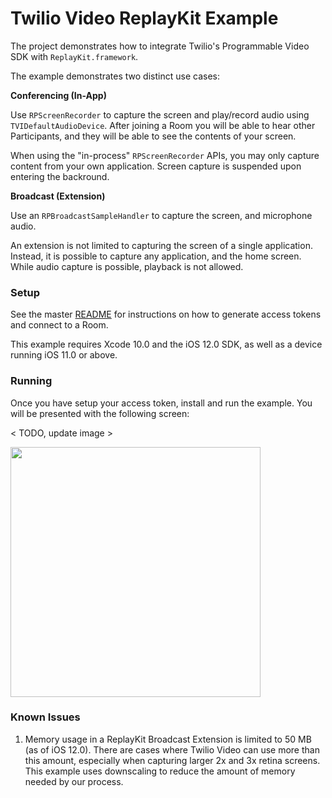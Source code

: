# Twilio Video ReplayKit Example

The project demonstrates how to integrate Twilio's Programmable Video SDK with `ReplayKit.framework`.

The example demonstrates two distinct use cases:

**Conferencing (In-App)**

Use `RPScreenRecorder` to capture the screen and play/record audio using `TVIDefaultAudioDevice`. After joining a Room you will be able to hear other Participants, and they will be able to see the contents of your screen.

When using the "in-process" `RPScreenRecorder` APIs, you may only capture content from your own application. Screen capture is suspended upon entering the backround.

**Broadcast (Extension)**

Use an `RPBroadcastSampleHandler` to capture the screen, and microphone audio.

An extension is not limited to capturing the screen of a single application. Instead, it is possible to capture any application, and the home screen. While audio capture is possible, playback is not allowed.

### Setup

See the master [README](https://github.com/twilio/video-quickstart-swift/blob/master/README.md) for instructions on how to generate access tokens and connect to a Room.

This example requires Xcode 10.0 and the iOS 12.0 SDK, as well as a device running iOS 11.0 or above.

### Running

Once you have setup your access token, install and run the example. You will be presented with the following screen:

< TODO, update image >

<kbd><img width="400px" src="../images/quickstart/audio-sink-launched.jpg"/></kbd>

### Known Issues

1. Memory usage in a ReplayKit Broadcast Extension is limited to 50 MB (as of iOS 12.0). There are cases where Twilio Video can use more than this amount, especially when capturing larger 2x and 3x retina screens. This example uses downscaling to reduce the amount of memory needed by our process.